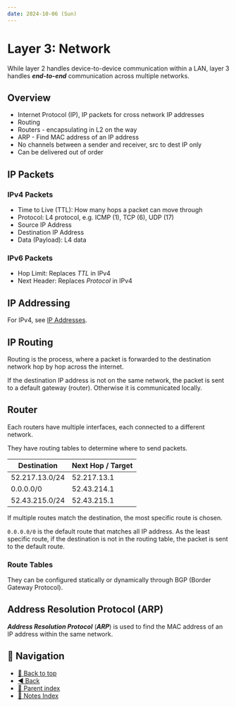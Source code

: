 ```yaml
---
date: 2024-10-06 (Sun)
---
```


# Layer 3: Network

While layer 2 handles device-to-device communication within a LAN, layer 3
handles **_end-to-end_** communication across multiple networks.

## Overview

- Internet Protocol (IP), IP packets for cross network IP addresses
- Routing
- Routers - encapsulating in L2 on the way
- ARP - Find MAC address of an IP address
- No channels between a sender and receiver, src to dest IP only
- Can be delivered out of order

## IP Packets

### IPv4 Packets

- Time to Live (TTL): How many hops a packet can move through
- Protocol: L4 protocol, e.g. ICMP (1), TCP (6), UDP (17)
- Source IP Address
- Destination IP Address
- Data (Payload): L4 data

### IPv6 Packets

- Hop Limit: Replaces _TTL_ in IPv4
- Next Header: Replaces _Protocol_ in IPv4

## IP Addressing

For IPv4, see [IP Addresses](../ip-addresses.md).

## IP Routing

Routing is the process, where a packet is forwarded to the destination network
hop by hop across the internet.

If the destination IP address is not on the same network, the packet is sent to
a default gateway (router). Otherwise it is communicated locally.

## Router

Each routers have multiple interfaces, each connected to a different network.

They have routing tables to determine where to send packets.

| Destination    | Next Hop / Target |
| -------------- | ----------------- |
| 52.217.13.0/24 | 52.217.13.1       |
| 0.0.0.0/0      | 52.43.214.1       |
| 52.43.215.0/24 | 52.43.215.1       |

If multiple routes match the destination, the most specific route is chosen.

`0.0.0.0/0` is the default route that matches all IP address. As the least
specific route, if the destination is not in the routing table, the packet is
sent to the default route.

### Route Tables

They can be configured statically or dynamically through BGP (Border Gateway
Protocol).

## Address Resolution Protocol (ARP)

**_Address Resolution Protocol_** (**_ARP_**) is used to find the MAC address of
an IP address within the same network.

## 🧭 Navigation

- [🔼 Back to top](#layer-3-network)
- [◀️ Back](osi-7-layer-model.md)
- [🔖 Parent index](../../../index.md)
- [📑 Notes Index](../../../index.md)
